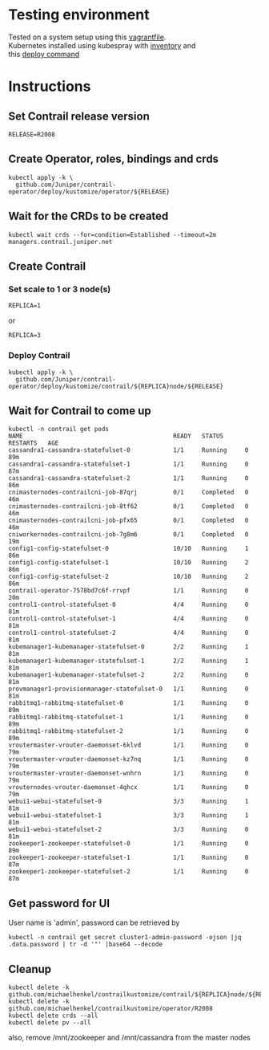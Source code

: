 # Testing environment

Tested on a system setup using this [vagrantfile](misc/vagrant/Vagrantfile).    
Kubernetes installed using kubespray with [inventory](misc/kubespray/inventory.yaml) and    
this [deploy command](misc/kubespray/runKubespray.sh)

# Instructions

## Set Contrail release version
```
RELEASE=R2008
```
## Create Operator, roles, bindings and crds
```
kubectl apply -k \
  github.com/Juniper/contrail-operator/deploy/kustomize/operator/${RELEASE}
```
## Wait for the CRDs to be created
```
kubectl wait crds --for=condition=Established --timeout=2m managers.contrail.juniper.net
```
## Create Contrail
### Set scale to 1 or 3 node(s)
```
REPLICA=1
```
or    
```
REPLICA=3
```
### Deploy Contrail
```
kubectl apply -k \
  github.com/Juniper/contrail-operator/deploy/kustomize/contrail/${REPLICA}node/${RELEASE}
```
## Wait for Contrail to come up
```
kubectl -n contrail get pods
NAME                                          READY   STATUS      RESTARTS   AGE
cassandra1-cassandra-statefulset-0            1/1     Running     0          89m
cassandra1-cassandra-statefulset-1            1/1     Running     0          87m
cassandra1-cassandra-statefulset-2            1/1     Running     0          86m
cnimasternodes-contrailcni-job-87qrj          0/1     Completed   0          46m
cnimasternodes-contrailcni-job-8tf62          0/1     Completed   0          46m
cnimasternodes-contrailcni-job-pfx65          0/1     Completed   0          46m
cniworkernodes-contrailcni-job-7g8m6          0/1     Completed   0          19m
config1-config-statefulset-0                  10/10   Running     1          86m
config1-config-statefulset-1                  10/10   Running     2          86m
config1-config-statefulset-2                  10/10   Running     2          86m
contrail-operator-7578bd7c6f-rrvpf            1/1     Running     0          20m
control1-control-statefulset-0                4/4     Running     0          81m
control1-control-statefulset-1                4/4     Running     0          81m
control1-control-statefulset-2                4/4     Running     0          81m
kubemanager1-kubemanager-statefulset-0        2/2     Running     1          81m
kubemanager1-kubemanager-statefulset-1        2/2     Running     1          81m
kubemanager1-kubemanager-statefulset-2        2/2     Running     0          81m
provmanager1-provisionmanager-statefulset-0   1/1     Running     0          81m
rabbitmq1-rabbitmq-statefulset-0              1/1     Running     0          89m
rabbitmq1-rabbitmq-statefulset-1              1/1     Running     0          89m
rabbitmq1-rabbitmq-statefulset-2              1/1     Running     0          89m
vroutermaster-vrouter-daemonset-6klvd         1/1     Running     0          79m
vroutermaster-vrouter-daemonset-kz7nq         1/1     Running     0          79m
vroutermaster-vrouter-daemonset-wnhrn         1/1     Running     0          79m
vrouternodes-vrouter-daemonset-4qhcx          1/1     Running     0          79m
webui1-webui-statefulset-0                    3/3     Running     1          81m
webui1-webui-statefulset-1                    3/3     Running     1          81m
webui1-webui-statefulset-2                    3/3     Running     0          81m
zookeeper1-zookeeper-statefulset-0            1/1     Running     0          89m
zookeeper1-zookeeper-statefulset-1            1/1     Running     0          87m
zookeeper1-zookeeper-statefulset-2            1/1     Running     0          87m
```
## Get password for UI
User name is 'admin', password can be retrieved by
```
kubectl -n contrail get secret cluster1-admin-password -ojson |jq .data.password | tr -d '"' |base64 --decode
```
## Cleanup
```
kubectl delete -k github.com/michaelhenkel/contrailkustomize/contrail/${REPLICA}node/${RELEASE}
kubectl delete -k github.com/michaelhenkel/contrailkustomize/operator/R2008
kubectl delete crds --all
kubectl delete pv --all
```
also, remove /mnt/zookeeper and /mnt/cassandra from the master nodes    
